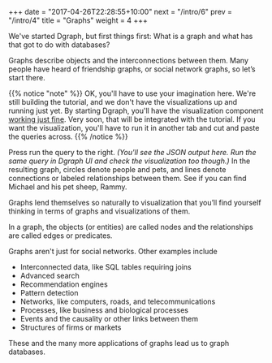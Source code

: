 +++
date = "2017-04-26T22:28:55+10:00"
next = "/intro/6"
prev = "/intro/4"
title = "Graphs"
weight = 4
+++

We've started Dgraph, but first things first: What is a graph and what has that got to do with databases?

Graphs describe objects and the interconnections between them. Many people have heard of friendship graphs, or social network graphs, so let’s start there.

{{% notice "note" %}}
OK, you'll have to use your imagination here.  We're still building the tutorial, and we don't have the visualizations up and running just yet.  By starting Dgraph, you'll have the visualization component
 [working just fine](http://localhost:8080).  Very soon, that will be integrated with the tutorial.  If you want the visualization, you'll have to run it in another tab and cut and paste the queries across.
{{% /notice %}}


Press run the query to the right. *(You'll see the JSON output
here. Run the same query in Dgraph UI and check the visualization too though.)* In the resulting graph, circles denote people and pets, and lines denote connections or labeled relationships between them.  See if you can find Michael and his pet sheep, Rammy.

<!---The graph could be represented as a picture, written down as text or stored in a graph database. -->
Graphs lend themselves so naturally to visualization that you’ll find yourself thinking in terms of graphs and visualizations of them.

In a graph, the objects (or entities) are called nodes and the relationships are called edges or predicates.

Graphs aren't just for social networks.  Other examples include

* Interconnected data, like SQL tables requiring joins
* Advanced search
* Recommendation engines
* Pattern detection
* Networks, like computers, roads, and telecommunications
* Processes, like business and biological processes
* Events and the causality or other links between them
* Structures of firms or markets

These and the many more applications of graphs lead us to graph databases.

